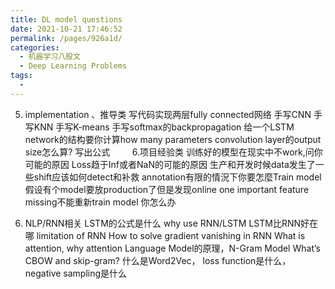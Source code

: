 ```yaml
---
title: DL model questions
date: 2021-10-21 17:46:52
permalink: /pages/926a1d/
categories:
  - 机器学习八股文
  - Deep Learning Problems
tags:
  - 
---
```

5. implementation 、推导类
写代码实现两层fully connected网络
手写CNN
手写KNN
手写K-means
手写softmax的backpropagation
给一个LSTM network的结构要你计算how many parameters
convolution layer的output size怎么算? 写出公式
       
6.项目经验类
训练好的模型在现实中不work,问你可能的原因
Loss趋于Inf或者NaN的可能的原因
生产和开发时候data发生了一些shift应该如何detect和补救
annotation有限的情況下你要怎麼Train model
假设有个model要放production了但是发现online one important feature missing不能重新train model 你怎么办

7. NLP/RNN相关
LSTM的公式是什么
why use RNN/LSTM
LSTM比RNN好在哪
limitation of RNN
How to solve gradient vanishing in RNN
What is attention, why attention
Language Model的原理，N-Gram Model
What’s CBOW and skip-gram?
什么是Word2Vec， loss function是什么， negative sampling是什么